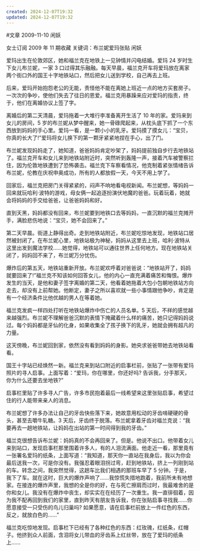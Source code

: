 ```yaml
---
created: 2024-12-07T19:32
updated: 2024-12-07T19:32
---
```


#文章 
2009-11-10 闲妖

女士订阅 2009 年 11 期收藏
关键词：布兰妮爱玛张贴
闲妖

爱玛出生在伦敦郊区，她和福兰克在地铁上一见钟情并闪电结婚。爱玛 24 岁时生下女儿布兰妮，一家 3 口过得其乐融融。每天早晨，福兰克开车将爱玛放在离家两个街口外的国王十字地铁站口，然后把女儿送到学校，自己再去上班。

后来，爱玛开始抱怨老公的无能，责怪他不能在离她上班近一点的地方买套房子。一次次的争吵，使他们失去了往日的恩爱。福兰克用暴躁来应对爱玛的指责，终于，他们在离婚协议上签了字。

离婚后的第二天清晨，爱玛拖着一大堆行李准备离开生活了 10 年的家。爱玛来到女儿的房间，5 岁的布兰妮从梦中醒来，她一骨碌爬起来，从枕头底下抓了一个东西放到妈妈的手心里。爱玛一看，是一颗小小的乳牙。爱玛摸了摸女儿：“宝贝，你真的长大了!”爱玛将女儿换下的第一颗牙紧紧地捏在手心，出了门。

布兰妮发现妈妈走了，她知道，爸爸妈妈肯定吵架了，妈妈提前独自步行去地铁站了。福兰克开车和女儿来到地铁站附近时，突然听到轰隆一声，接着汽车被警察拦住，因为伦敦地铁遭到了恐怖袭击。福兰克下车察看情况，他克制着紧张情绪告诉布兰妮，伦教在庆祝申奥成功，所有的人都放假一天，今天不用上学了。

回家后，福兰克把房门关得紧紧的，闷声不响地看电视新闻。布兰妮想，等妈妈一回来就玩哈利·波特的游戏，母女俩一起追逐扮演伏地魔的爸爸。玩着玩着，她就会将妈妈的手交给爸爸，让爸爸妈妈和好。

直到天黑，妈妈都没有回来，布兰妮要到地铁口去等妈妈，一直沉默的福兰克摊开手，满脸悲伤地说：“宝贝，她不会回来了。”

第二天早晨。街道上静得出奇。走到地铁站附近，布兰妮吃惊地发现，地铁站口居然被封闭了。在布兰妮心里，地铁站极为神秘，妈妈从这里去上班，哈利·波特从这里出发到魔法学校……她觉得，地铁站可以通往世界上任何地方。现在地铁站关闭了，妈妈回不来了，布兰妮万分忧伤。

爆炸后的第五天，地铁站重新开放。布兰妮欢呼着对爸爸说：“地铁站开了，妈妈就要回来了!”福兰克不知该如何回答女儿，他的内心一直充满着痛苦和悔恨。爆炸发生的当天，是他和妻子签字离婚的第二天，他看着她拖着大包小包朝地铁站方向走去，却没有上前帮她。他断定，妻子之所以喜欢就一些小事情跟他争吵，肯定是有一个经济条件比他优越的男人在等着她。

福兰克发疯一样四处打听在地铁站爆炸中伤亡的人员名单。5 天后，不祥的感觉越来越强烈。布兰妮不理解爸爸沉默的表情下掩藏着什么样的痛苦，她只记得妈妈说过。每个妈妈都是牙仙的化身，如果收集全了孩子换下的乳牙，她就会拥有超凡的力量。

这天傍晚，布兰妮回到家，依然没有看到妈妈的身影。她央求爸爸带她去地铁站看看。

国王十字站已经焕然一新。福兰克来到站口附近的启事栏前，张贴了一张带有爱玛照片的寻人启事。上面写着：“爱玛，你在哪里，你还好吗? 告诉我，分手那天，你为什么还要去坐地铁?”

启事栏里贴了许多寻人广告，许多市民抱着最后一线希望来这里张贴启事，希望过住的行人能带来亲人的消息。

布兰妮想了许多办法让自己的牙齿快些落下来，她故意用松动的牙齿啃硬硬的骨头，甚至去嚼牛轧糖。3 天后，牙齿终于脱落。布兰妮拿着牙齿对福兰克说：“我要再去一趟地铁站，让妈妈在出站的第一时间得到我的牙齿。”

福兰克很想告诉布兰妮：妈妈真的不会再回来了。但是。他说不出口。他带着女儿来到站口，发现启事栏那里围着许多人，有的人泪流满面。他走近一看，那里竟有一张署名爱玛的纸条，上面写道：“我知道，那天你一直站在我身后，我以为你会最后送我一次，可是你没有。我强忍着眼泪拐过弯，赶到地铁站，挤上一列刚到站的车。转念之间，我突然觉得，这趟车比我们相遇的那班车早了 5 分钟。于是，我下了车。就在这时，巨大的爆炸声响了……我惊慌失措地跑着，我前所未有地想家。在接连的爆炸声里，我想的全是你的好，在与死亡擦肩而过时，我最难舍的是你和女儿。我没有在爆炸中丧生，却实实在在经历了一次重生。我一直徘徊着，因为我不配再回到我们的家里，直到昨天有朋友告诉我，你在张贴启事寻找我……你愿意接受一只受伤的鸟儿归巢吗? 如果愿意，请在启事栏前放上一件红色的东西，反之，就放白色的……”

福兰克吃惊地发现。启事栏下已经有了各种红色的东西：红玫瑰，红纸条，红帽子。他挤到众人前面，含泪将女儿带血的牙齿系上红丝带，放在了爱玛的纸条上……